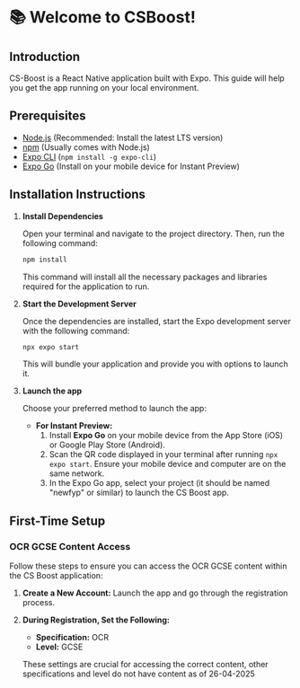 # 📚 Welcome to CSBoost!

## Introduction
CS-Boost is a React Native application built with Expo. This guide will help you get the app running on your local  environment.

## Prerequisites
* [Node.js](https://nodejs.org/) (Recommended: Install the latest LTS version)
* [npm](https://www.npmjs.com/) (Usually comes with Node.js)
* [Expo CLI](https://docs.expo.io/latest/tutorial/installation/) (`npm install -g expo-cli`)
* [Expo Go](https://expo.io/tools#expo-go) (Install on your mobile device for Instant Preview)

## Installation Instructions

1.  **Install Dependencies**

    Open your terminal and navigate to the project directory. Then, run the following command:

    ```bash
    npm install
    ```

    This command will install all the necessary packages and libraries required for the application to run.

2.  **Start the Development Server**

    Once the dependencies are installed, start the Expo development server with the following command:

    ```bash
    npx expo start
    ```

    This will bundle your application and provide you with options to launch it.

3. **Launch the app**

    Choose your preferred method to launch the app:

    * **For Instant Preview:**
        1.  Install **Expo Go** on your mobile device from the App Store (iOS) or Google Play Store (Android).
        2.  Scan the QR code displayed in your terminal after running `npx expo start`.  Ensure your mobile device and computer are on the same network.
        3.  In the Expo Go app, select your project (it should be named "newfyp" or similar) to launch the CS Boost app.

## First-Time Setup

### OCR GCSE Content Access

Follow these steps to ensure you can access the OCR GCSE content within the CS Boost application:

1.  **Create a New Account:** Launch the app and go through the registration process.
2.  **During Registration, Set the Following:**
    * **Specification:** OCR
    * **Level:** GCSE

    These settings are crucial for accessing the correct content, other specifications and level do not have content as of 26-04-2025